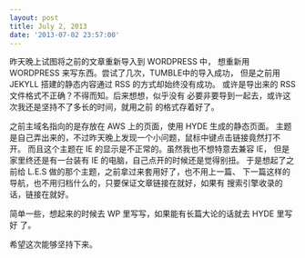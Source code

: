 ```yaml
---
layout: post
title: July 2, 2013
date: '2013-07-02 23:57:00'
---
```


<p>昨天晚上试图将之前的文章重新导入到 WORDPRESS 中， 想重新用 WORDPRESS 来写东西。尝试了几次，TUMBLE中的导入成功， 但是之前用 JEKYLL 搭建的静态内容通过 RSS 的方式却始终没有成功。 或许是导出来的 RSS 文件格式不正确？不得而知。后来想想，似乎没有 必要非要导到一起去，或许这次我还是坚持不了多长的时间，就用之前 的格式存着好了。</p>

<p>之前主域名指向的是存放在 AWS 上的页面，使用 HYDE 生成的静态页面。 主题是自己弄出来的，不过昨天晚上发现一个小问题，鼠标中键点击链接竟然打不 开。 而且这个主题在 IE 的显示是不正常的。虽然我也不想特意去兼容 IE， 但是家里终还是有一台装有 IE 的电脑，自己点开的时候还是觉得别扭。 于是想起了之前给 L.E.S 做的那个主题，之前拿过来套用好了，也不用上一篇、 下一篇这样的导航，也不用归档什么的，只要保证文章链接在就好，如果有 搜索引擎收录的话，链接在就好。</p>

<p>简单一些，想起来的时候去 WP 里写写，如果能有长篇大论的话就去 HYDE 里写好 了。</p>

<p>希望这次能够坚持下来。</p>
